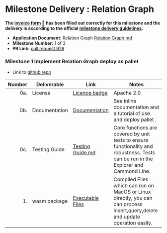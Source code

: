 # Milestone Delivery : Relation Graph

**The [invoice form :pencil:](//https://docs.google.com/forms/d/e/1FAIpQLSdSqj2vYjvpiIytkjcc40Pwl0Eg76WGUAq5L9e8eFuuOegmLw/viewform) has been filled out correctly for this milestone and the delivery is according to the official [milestone delivery guidelines](https://github.com/w3f/General-Grants-Program/blob/master/grants/milestone-deliverables-guidelines.md).**  

* **Application Document:**  Relation Graph [Relation Graph.md](https://github.com/w3f/Grants-Program/blob/master/applications/Relation-Graph.md)
* **Milestone Number:** 1 of 3 
* **PR Link:** [pull request 928](https://github.com/w3f/Grants-Program/pull/928)


### Milestone 1 Implement Relation Graph deploy as pallet

* Link to [github repo](https://github.com/relationlabs/Relation-Graph/)

| Number | Deliverable | Link | Notes | 
| -----: | ----------- | ------------- | ------| 
| 0a. | License | [Licence badge](https://github.com/relationlabs/Relation-Graph/blob/main/LICENSE) |Apache 2.0  |
| 0b. | Documentation | [Documentation](https://github.com/relationlabs/Relation-Graph/blob/main/Docs/Documentation.md) | See inline documentation and a tutorial of use and deploy pallet . |
| 0c. | Testing Guide | [Testing Guide.md](https://github.com/relationlabs/Relation-Graph/blob/main/Docs/Testing%20Guide.md) | Core functions are covered by unit tests to ensure functionality and robustness. Tests can be run in the Explorer and Cammond Line.  |
| 1. | wasm package | [Executable Files](https://github.com/relationlabs/Relation-Graph/tree/main/Executable%20Files) | Compiled Files which can run on MacOS or Linux directly, you can can process insert,query,delete and update operation easily. | 
